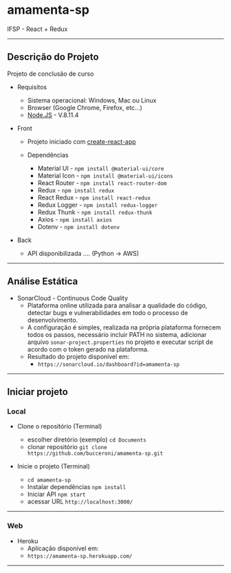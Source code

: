 # amamenta-sp

IFSP - React + Redux

<hr>

## Descrição do Projeto

Projeto de conclusão de curso

- Requisitos

  - Sistema operacional: Windows, Mac ou Linux
  - Browser (Google Chrome, Firefox, etc...)
  - [Node.JS](https://nodejs.org/en/) - V.8.11.4

- Front

  - Projeto iniciado com [create-react-app](https://github.com/facebook/create-react-app)

  - Dependências
    - Material UI - `npm install @material-ui/core`
    - Material Icon - `npm install @material-ui/icons`
    - React Router - `npm install react-router-dom`
    - Redux - `npm install redux`
    - React Redux - `npm install react-redux`
    - Redux Logger - `npm install redux-logger`
    - Redux Thunk - `npm install redux-thunk`
    - Axios - `npm install axios`
    - Dotenv - `npm install dotenv`

- Back

  - API disponibilizada .... (Python -> AWS)

<hr >

## Análise Estática

- SonarCloud - Continuous Code Quality
  - Plataforma online utilizada para analisar a qualidade do código, detectar bugs e vulnerabilidades em todo o processo de desenvolvimento.
  - A configuração é simples, realizada na própria plataforma fornecem todos os passos, necessário incluir PATH no sistema, adicionar arquivo `sonar-project.properties` no projeto e executar script de acordo com o token gerado na plataforma.
  - Resultado do projeto disponível em:
    - `https://sonarcloud.io/dashboard?id=amamenta-sp`

<hr>

## Iniciar projeto

### Local

- Clone o repositório (Terminal)

  - escolher diretório (exemplo) `cd Documents`
  - clonar repositório `git clone https://github.com/bucceroni/amamenta-sp.git`

- Inicie o projeto (Terminal)
  - `cd amamenta-sp`
  - Instalar dependências `npm install`
  - Iniciar API `npm start`
  - acessar URL `http://localhost:3000/`

<hr>

### Web

- Heroku
  - Aplicação disponível em:
  - `https://amamenta-sp.herokuapp.com/`

<hr>
